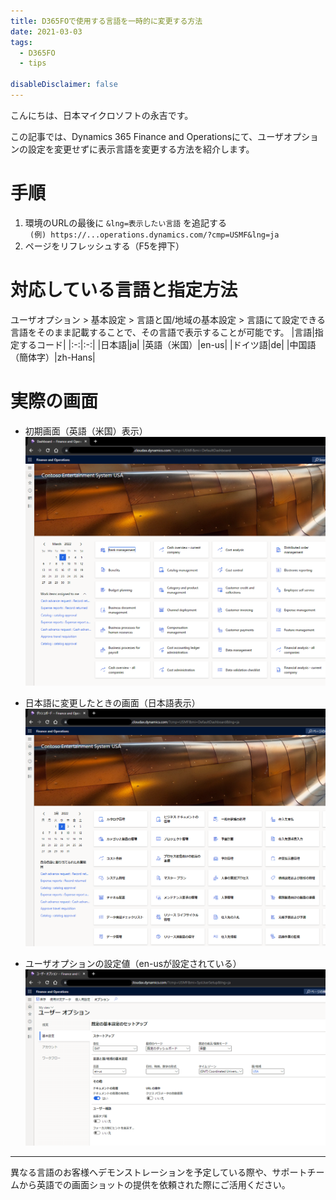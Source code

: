 ```yaml
---
title: D365FOで使用する言語を一時的に変更する方法
date: 2021-03-03
tags:
  - D365FO
  - tips

disableDisclaimer: false
---
```


こんにちは、日本マイクロソフトの永吉です。

この記事では、Dynamics 365 Finance and Operationsにて、ユーザオプションの設定を変更せずに表示言語を変更する方法を紹介します。

# 手順
1. 環境のURLの最後に `&lng=表示したい言語` を追記する<br>
` (例) https://...operations.dynamics.com/?cmp=USMF&lng=ja`
2. ページをリフレッシュする（F5を押下）

# 対応している言語と指定方法
ユーザオプション > 基本設定 > 言語と国/地域の基本設定 > 言語にて設定できる言語をそのまま記載することで、その言語で表示することが可能です。
|言語|指定するコード|
|:-:|:-:|
|日本語|ja|
|英語（米国）|en-us|
|ドイツ語|de|
|中国語（簡体字）|zh-Hans|

# 実際の画面
 - 初期画面（英語（米国）表示）
 ![en-us](./images/d365fo-en-us.png)

 - 日本語に変更したときの画面（日本語表示）
 ![ja](./images/d365fo-ja.png)

 - ユーザオプションの設定値（en-usが設定されている）
 ![User Option](./images/d365fo-user-option.png)

---

異なる言語のお客様へデモンストレーションを予定している際や、サポートチームから英語での画面ショットの提供を依頼された際にご活用ください。

